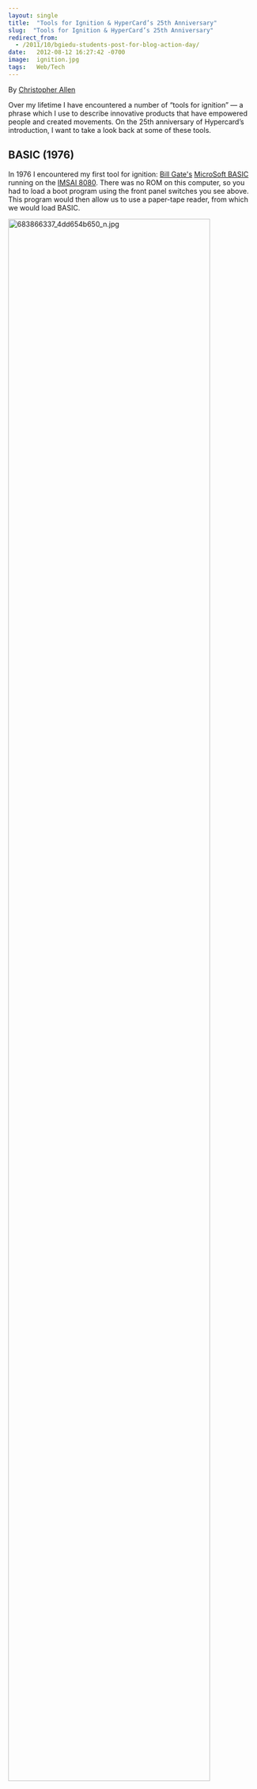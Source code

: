 ```yaml
---
layout: single
title:  "Tools for Ignition & HyperCard’s 25th Anniversary"
slug:  "Tools for Ignition & HyperCard’s 25th Anniversary"
redirect_from:
  - /2011/10/bgiedu-students-post-for-blog-action-day/
date:   2012-08-12 16:27:42 -0700
image:  ignition.jpg
tags:   Web/Tech
---
```


By [Christopher Allen](/lwa/about)

Over my lifetime I have encountered a number of “tools for ignition” — a phrase which I use to describe innovative products that have empowered people and created movements. On the 25th anniversary of Hypercard’s introduction, I want to take a look back at some of these tools.

BASIC (1976)
------------

In 1976 I encountered my first tool for ignition: [Bill Gate's](http://en.wikipedia.org/wiki/Bill_Gates) [MicroSoft BASIC](http://en.wikipedia.org/wiki/IMSAI_8080) running on the [IMSAI 8080](http://en.wikipedia.org/wiki/IMSAI_8080). There was no ROM on this computer, so you had to load a boot program using the front panel switches you see above. This program would then allow us to use a paper-tape reader, from which we would load BASIC.

<img width="90%"  src="../assets/images/ignition.jpg" alt="683866337_4dd654b650_n.jpg"/>

At 15 it wasn't the hardware that got me excited, it was the idea of software — that you could take a creative idea that was in your mind and then craft that idea into a reality.

My passion of the moment was French (the daughter of my French teacher was quite cute), so my first program was an attempt to teach my computer to translate between French to English.

Alas, I utterly failed in my first attempt, limited by the 4K RAM, and I had no more luck working in 8K. But my failure didn't matter in the long term — it inspired a career creating tools that nurture creative passions.

BBS (1978)
----------

My next experience with a tool for ignition was [Ward Christensen's](http://en.wikipedia.org/wiki/Ward_Christensen) [CBBS](http://en.wikipedia.org/wiki/CBBS), the first electronic bulletin board system. Within months of its release in 1978, there were BBSs sprouting up all over the United States. I dialed a long-distance number, logged into a BBS, and discovered many passionate people wanting to share their experience — not only computer, but life. For the first time, I experienced computer software as a tool for human interaction, not only as a utility for running a program.

By this point I was working after school part-time in a microcomputer store, so I scavenged up an old S100 computer and a used modem and made available a small BBS in my hometown. No longer having to pay long-distance charges, at 17 I found myself at the center of an online community. This experience proved invaluable — indeed, today I credit my success to the skills I acquired in facilitating online conversations and growing communities that share common interests.

MacPaint (1984)
---------------

Six years passed, and personal computers started to become more common in people’s workplaces and homes. Unlike the IMSAI 8080, they now had screens and keyboards, and they made great text processors and data crunchers, but they weren’t particularly “sexy”. On January 24, 1984, the first Mac was released, and I dropped into my local computer store to see what it was all about. The original 128K Mac was “different”, as Apple’s later marketing campaign put it, but also clunky in appearance.

However, my jaw dropped when I saw Bill Atkinson's (MacPaint) \[[http://en.wikipedia.org/wiki/MacPaint](http://en.wikipedia.org/wiki/MacPaint)\]. The simple elegance of this software that allowed me to draw and express myself graphically on a computer screen with a mouse was what sold me on the Mac, not the hardware.

![](https://lh5.googleusercontent.com/fg9RtUixZeDKNeftTruklS0XPfhlwgQigeysrEooKC06H8mD4BYUFr16CvUtnCTGV5XGPv2zr_I5GPiOSV9uvM3riaLE6DvDTWTdRC1wHZ20Ag-BEvw)

By this point, I was making my living doing software development. I wasn't an artist myself, but I dropped everything to hire some artist friends to start drawing on the Mac. I would start a clip-art company, I thought, not knowing that too many other people had the same idea. So I considered how I could build on my prior experience with computers and take advantage of this new platform. I wrote a bootstrap app (in BASIC!) to take advantage of the Mac’s serial port and enable the user to download a more serious terminal app. Later I published the first Macintosh BBS Mouse Exchange BBS, and the first graphical interface to a BBS.

Open Standards (1985)
---------------------

Later in 1985 I experienced my next tool for ignition — though “tool” may seem an odd term to describe something so abstract — open standards. I had recently parlayed my facilitation skills into a paid position as a CompuServe sysop, and because of my bootstrap app, the Mac BBS that I published, I participated in my first open standard, called [MacBinary](http://en.wikipedia.org/wiki/MacBinary), a way of encoding early Mac applications so that they could be transferred online.

This was my first experience working with other engineers to facilitate the creation of something quite ephemeral and hard to describe to non-programmers. Not quite software, but a language between software, enabling them to share information and work together despite being written by different people in different programming languages.

In the open standards community I learned the value of some principles that I use daily: "Ship early and often", "Fail fast", "Perfection is the enemy of the good", "Be conservative in what you send, liberal in what you accept", etc.

My experience with MacBinary motivated me to continue participating in open standards efforts over the years, leading to what I consider my biggest success as a facilitator and co-author of the [SSL Standard](http://www.ietf.org/rfc/rfc2246.txt), the world's most widely deployed security standard. What drew me to SSL (as opposed to competitive security standards offered by others) was that it could be used for much more than just internet transactions. It could be used to secure a variety of conversations between people. Using the power of the RFC editor, I [reserved ports](http://en.wikipedia.org/wiki/List_of_TCP_and_UDP_port_numbers) for secure SMTP, IMAP, POP, IRC, FTP and more. I got some flack for this as internet ports are considered a limited resource, but it turned out well when SSL and these ports were used twenty years later during the Arab Spring to help ensure freedom of communication between protesters.

HyperCard (1987)
----------------

Twenty-five years ago this month — August 11,1987 at MacWorld — I encountered [Bill Atkinson's](http://en.wikipedia.org/wiki/Bill_Atkinson) [Hypercard](http://en.wikipedia.org/wiki/HyperCard). Hard to describe but truly a tool for ignition if there ever was one, Hypercard has been variously called a "stack of virtual cards, "hypermedia system", "programming for the masses". Bill Atkinson described it as "a construction kit that lets normal people make their own software".

I was already programming in a variety of programming languages, but like MacPaint before it, HyperCard drew me in because of its elegance and its ability to allow non-programmers to participate in the creation of software. You can see the most complex HyperCard stack I ever wrote, running a TV studio at Apple Computer, in the first 40 seconds of this [1990 video feature](http://archive.org/details/hypercard_2) on HyperCard.

HyperCard empowered a whole generation of passionate, creative people who otherwise never would have had the chance to share their ideas and visions with the world. I saw thinkers I admired begin to express their thoughts through software. Artists and designers loved that they could bring their language of imagery to life. Children who never had programmed before would start by drawing on some "cards", add buttons, show their friends, get excited and ultimately start on the path to learn how to express oneself through software. Amazing stories were told: some of my favorites were "If Monks Had Macs", "Spaceship Warlock", "Beyond Cyperpunk" and ultimately [Myst](http://en.wikipedia.org/wiki/Myst).


<img width="90%"  src="../assets/images/cyberpunkstack.jpg" alt="cyberpunkstack"/>


HyperCard had a profound impact beyond those who discovered and used it on the Mac. Many do not know that [Tim Berners-Lee](http://en.wikipedia.org/wiki/Tim_Berners-Lee), the creator of the World Wide Web, was [inspired](http://www.w3.org/History/1989/proposal.html) by HyperCard. [Ward Cunningham](http://en.wikipedia.org/wiki/Ward_Cunningham), investor of the first Wiki also [credits](http://c2.com/cgi/wiki?WikiWikiHyperCard) it for inspiration.

HyperCard's 25th Anniversary
----------------------------

In celebration of Hypercard's 25th anniversary, we asked Bill Atkinson to come to the Hillside Club in Berkeley to [speak](http://sites.google.com/a/hillsideclub.org/hillsideclub/programs/cybersalons). In advance of this, I asked my colleagues and friends to share what inspired them about HyperCard by posting to blogs and twitter using the hashtag [#HyperCard25th](https://twitter.com/#!/search/realtime/%23hypercard25th). Here are some of my favorite appreciations:

> Lion Kimbro ‏@LionKimbro HyperCard showed me that writing code can be like molding clay into a sculpture, forever changing my idea of programming.
> 
> debs ‏@debs Happy 25th Bday HyperCard. You introduced me to the empowering world of computers as creativity..b4 you it was intimidating
> 
> Sean McBride ‏@smcbride HyperCard got me started with computers and programming. Made a card catalog for my library in grade school. Thanks!
> 
> Richard Ford ‏@rvf It uniquely let me develop and share tools to solve problems and teach in minutes rather than days. Happy 25th Hypercard!
> 
> AnthroPunk ‏@AnthroPunk Apple's The Virtual Museum was stack. QT Beta-VM had JPL MARS data for 1st MULTIMEDIA MARS FLYOVER EVER!
> 
> Chris Heuer ‏@chrisheuer wow, can't believe it's been 25 yrs! HyperCard gave me an innate understanding if hyperlinked computing, leading me here...
> 
> Jason Sims ‏@stormchild HyperCard was way ahead of its time. It influenced the creation of the WWW, and powered the classic game Myst.
> 
> Grant Neufeld ‏@grant I have seen nothing before or since that can top HyperCard for fun and ease of getting into programming. It changed my world.
> 
> John McDaid ‏@jmcdaid Happy birthday, #HyperCard25th a still-unequaled tool that enabled a generation of writers to do amazing things. Thank, you Bill Atkinson.
> 
> Jon Pugh ‏@thejonpugh I first saw WildCard when Chuck showed up at A32 user group meeting with a bootleg beta. It was love at first sight.
> 
> Danny Ngan ‏@poopoorama Wow, HyperCard is 25 years old! It was the first app I used for animation and interactive media back in 1989.
> 
> Andrew Stone ‏@twittelator 25 years ago I was so inspired by Bill Atkinson's demo of HyperCard, I dropped everything and became a Mac programmer
> 
> John Stack ‏@johnstack Happy #Hypercard25th Easy for newbies! Gave me hope that I could get something done and I did!
> 
> Peter Thoeny ‏@peterthoeny Häppy 25th Birthday! Today is HyperCard's birthday. It inspired wikis and TWiki.
> 
> We are connected ‏@MarkDilley Happy birthday #HyperCard25th !! Without you there would be no #WikiBirthday !!
> 
> David Weinberger ‏@dweinberger 25 yrs ago I was at the HyperCard launch, greatest I'd ever seen. But HyperCard + Net != The Web
> 
> Sean Parent ‏@SeanParent HyperCard turns 25! The natural language structure in HyperCard had a big influence on Photoshop Actions. Thanks Bill!
> 
> Geppy ‏@geppyp Happy birthday Hypercard!!! This weekend is the 25th Anniversary of HyperCard, my first step in the mac programming world!
> 
> Worth Godwin ‏@windowsmachowto I discovered HyperCard when setting up a Mac lab for school credit in 1990. Thought it was amazingly cool & kinda miss it.
> 
> Alex Seville ‏@alex_seville Coming up with ideas, and easily implementing them with Hypercard certainly influenced my lifelong interest in programming
> 
> Jason McIntosh ‏@JmacDotOrg I used Hypercard while employed at UMaine to make interactive presentations for students & faculty. My first programming job.
> 
> Kristee Rosendahl ‏@SmartGardener1 HyperCard had seismic impact on how we envisioned/designed "multimedia" at the Apple Multimedia Lab back in those early days.
> 
> Bryan Stearns ‏@bryanstearns Standing on the shoulders of giants… like you do
> 
> Clark Quinn ‏@Quinnovator HyperCard played big part in my work and thinking: learning games and performance support tools
> 
> Scott Draves ‏@spot Blew my mind and absorbed many hours, yes we had it back in the 80s. Now remember the man who made it

Infinite Canvas (2012)
----------------------

It is the mindset expressed in three more quotes from [#HyperCard25th](https://twitter.com/#!/search/realtime/%23hypercard25th) neatly sum up what inspired me to create a new tool for ignition — [Infinite Canvas](http://www.infinitecanvasapp.com/).

> Mike Sugarbaker ‏@misuba It's HyperCard's 25th birthday. We still haven't seen its equal as far as I'm concerned. I hope we do.
> 
> David HM Spector ‏@dhmspector HyperCard let me do fast prototypes & lots of flexible mini-apps for my clients; great tool! So Apple, HC for iPad? Please?
> 
> Howard Greenstein @howardgr Hypercard – An Amazing Tool I Still Miss #HyperCard2th

Since 2007 I have been running a participatory event, originally called iPhoneDevCamp, but now called [iOSDevCamp](http://www.iosdevcamp.org/). Over the course of a weekend we get ~400-500 people to stay up late and show their effort in a Hackathon. At the [last one](http://www.iosdevcamp.org/2012/07/23/ios-devcamp-2012-awards/) 71 new iPhone and iPad apps were created in 36 hours, 29 of which were [open source](http://www.iosdevcamp.org/2012/07/26/open-source-apps-at-iosdevcamp-2012/).

iOSDevCamp appeals to me because it is creative ignition in action — it was founded on twitter, organized as an online community, supports the ideals of collaboration and nutures passionate creative people. In recent years I've been quite proud of the diversity of the conference, with [designers](http://www.xeodesign.com/tiltstory.html), [artists](http://ipadportraits.blogspot.com/2012/07/ipad-portrait-of-paul-ossenbruggen.html), [women](http://ebayinkblog.com/2012/08/08/girls-ideas-take-center-stage-at-iosdevcamp/), [young adults](http://www.youtube.com/watch?v=vYooh4UU_H0&feature=plcp) and even [children](http://www.iosdevcamp.org/2012/08/04/qa-with-krithika-yetchina-winner-of-best-woman-entrepreneur/) participating.

<img width="90%"  src="../assets/images/DSC8398-S.jpg" alt="DSC8398-S"/>


However, today the barriers between being a spectator and becoming a creator are huge. It is increasingly hard for a new user to create a good-looking web page. The skills required to create an iPhone or iPad app are quite intimidating. I have had many designers show up at iOSDevCamp whom I was unable to match with a coder because they lacked the most basic understanding of the principles of interactivity. Sadly, I was unable to facilitate their full participation.

So at iOSDevCamp 2010 I started [Infinite Canvas](http://www.infinitecanvasapp.com/), based on the principles of what inspired me about HyperCard. This tool needed to allow artists, designers, photographers, children to easily experience creating interactive stories and experiences. It needed to not only be easy to use, but also easy to share — no gatekeepers saying "This isn't good enough". It needed to support discoverability, where those new to the language of interactivity could learn and advance their skills to ultimately create quite sophisticated experiences. And it needed to take advantage of the new computing experiences that the iPad offers — portability, touchability — advantages that even the lightest laptop was never quite able to match.


<img width="140" align="right"  src="../assets/images/6a00d8341d8bc053ef01774417971b970d-120wi.png" alt="6a00d8341d8bc053ef01774417971b970d-120wi"/>

The first version of [Infinite Canvas](http://bit.ly/infinitecanvasapp) iPad app, initially a viewer-only version, was approved and [released](http://www.infinitecanvasapp.com/2012/08/11/announcing-the-release-of-infinite-canvas-viewer-in-the-app-store/) Friday in the Apple App Store, the day before HyperCard's anniversary. There is a library of example canvases available which can be downloaded for free using the app. Users will be able to create their own canvases in the near future when the Infinite Canvas authoring tool makes its debut.

We still have a long way to go to offer all that HyperCard offered. We support both simple tiles and HTML5 tiles, but the learning bridge between them is huge. But in the spirit of "Ship early and often", "fail fast", and "perfection is the enemy of the good" we wanted to make this tool available now.

Bill Atkinson once [explained what motivated him to create HyperCard:](http://archive.org/details/hypercard_2) "A lot of people are going to get opened up, enabled, empowered to control their computer. That's really what we're trying to do.” And that is exactly what we are trying to do on the iPad with Infinite Canvas.

[original layout]

<!-- [Web/Tech](/tags/web/tech/) [hypercard25th](/tags/hypercard25th/) [#hypercard25th](/tags/%23hypercard25th/) [hypercard](/tags/hypercard/) [bill atkinson](/tags/bill-atkinson/) [bill gates](/tags/bill-gates/) [basic](/tags/basic/) [hypermedia](/tags/hypermedia/) [infinite canvas](/tags/infinite-canvas/) [bbs](/tags/bbs/) [ward christensen](/tags/ward-christensen/) [cbbs](/tags/cbbs/) [macpaint](/tags/macpaint/) [mac](/tags/mac/) [open standards](/tags/open-standards/) [iosdevcamp](/tags/iosdevcamp/) [inspiration](/tags/inspiration/) [passion](/tags/passion/) [anniversary](/tags/anniversary/) [ssl](/tags/ssl/) [story](/tags/story/) [stories creative](/tags/stories-creative/) [creativity](/tags/creativity/) -->

Life With Alacrity

© Christopher Allen
